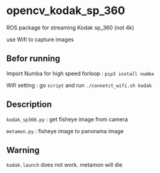 # opencv_kodak_sp_360

ROS package for streaming Kodak sp_360 (not 4k)

use Wifi to capture images

## Befor running
Import Numba for high speed forloop : `pip3 install numba`

Wifi setting : go `script` and run `./connetct_wifi.sh kodak`

## Description
`kodak_sp360.py` : get fisheye image from camera

`metamon.py` : fisheye image to panorama image

## Warning
`kodak.launch` does not work. metamon will die

